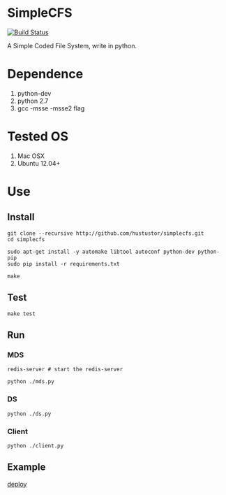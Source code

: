 # SimpleCFS

[![Build Status](https://travis-ci.com/hustlijian/simplecfs.svg?branch=master)](https://travis-ci.com/hustlijian/simplecfs)


A Simple Coded File System, write in python.

# Dependence

1. python-dev
2. python 2.7
3. gcc -msse -msse2 flag

# Tested OS

1. Mac OSX
2. Ubuntu 12.04+

# Use

## Install
    
    git clone --recursive http://github.com/hustustor/simplecfs.git
    cd simplecfs

    sudo apt-get install -y automake libtool autoconf python-dev python-pip
    sudo pip install -r requirements.txt
    
    make

## Test

    make test

## Run

### MDS

    redis-server # start the redis-server

    python ./mds.py

### DS

    python ./ds.py

### Client

    python ./client.py

## Example

[deploy](https://github.com/hustlijian/simplecfs/wiki/%E9%83%A8%E7%BD%B2%E6%96%87%E6%A1%A3(deploy))
